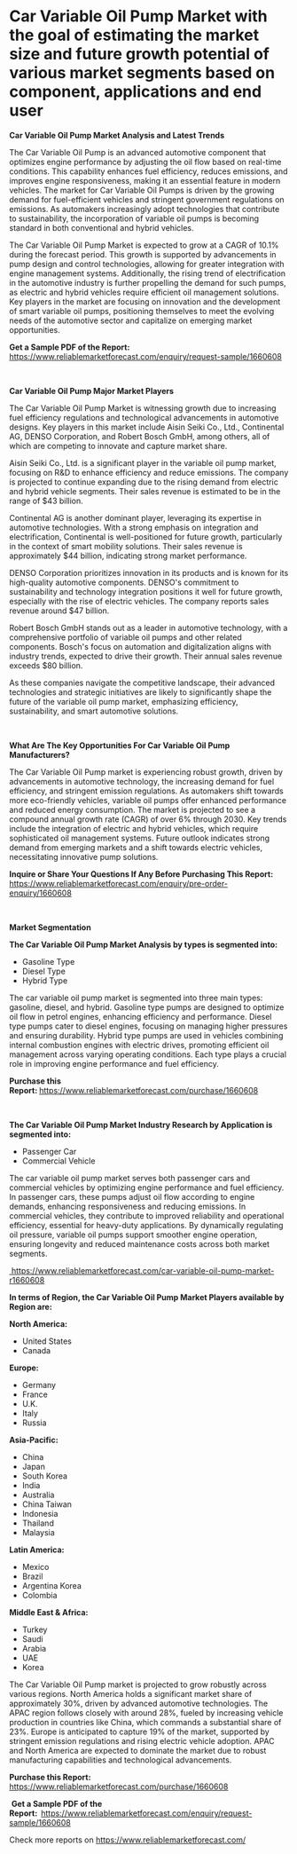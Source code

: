 <p><h1>Car Variable Oil Pump Market with the goal of estimating the market size and future growth potential of various market segments based on component, applications and end user</h1></p><p><strong>Car Variable Oil Pump Market Analysis and Latest Trends</strong></p>
<p><p>The Car Variable Oil Pump is an advanced automotive component that optimizes engine performance by adjusting the oil flow based on real-time conditions. This capability enhances fuel efficiency, reduces emissions, and improves engine responsiveness, making it an essential feature in modern vehicles. The market for Car Variable Oil Pumps is driven by the growing demand for fuel-efficient vehicles and stringent government regulations on emissions. As automakers increasingly adopt technologies that contribute to sustainability, the incorporation of variable oil pumps is becoming standard in both conventional and hybrid vehicles.</p><p>The Car Variable Oil Pump Market is expected to grow at a CAGR of 10.1% during the forecast period. This growth is supported by advancements in pump design and control technologies, allowing for greater integration with engine management systems. Additionally, the rising trend of electrification in the automotive industry is further propelling the demand for such pumps, as electric and hybrid vehicles require efficient oil management solutions. Key players in the market are focusing on innovation and the development of smart variable oil pumps, positioning themselves to meet the evolving needs of the automotive sector and capitalize on emerging market opportunities.</p></p>
<p><strong>Get a Sample PDF of the Report:&nbsp;</strong> <a href="https://www.reliablemarketforecast.com/enquiry/request-sample/1660608?utm_campaign=2929&utm_medium=2&utm_source=Github&utm_content=ia&utm_term=29032025&utm_id=car-variable-oil-pump">https://www.reliablemarketforecast.com/enquiry/request-sample/1660608</a></p>
<p>&nbsp;</p>
<p><strong>Car Variable Oil Pump Major Market Players</strong></p>
<p><p>The Car Variable Oil Pump Market is witnessing growth due to increasing fuel efficiency regulations and technological advancements in automotive designs. Key players in this market include Aisin Seiki Co., Ltd., Continental AG, DENSO Corporation, and Robert Bosch GmbH, among others, all of which are competing to innovate and capture market share.</p><p>Aisin Seiki Co., Ltd. is a significant player in the variable oil pump market, focusing on R&D to enhance efficiency and reduce emissions. The company is projected to continue expanding due to the rising demand from electric and hybrid vehicle segments. Their sales revenue is estimated to be in the range of $43 billion.</p><p>Continental AG is another dominant player, leveraging its expertise in automotive technologies. With a strong emphasis on integration and electrification, Continental is well-positioned for future growth, particularly in the context of smart mobility solutions. Their sales revenue is approximately $44 billion, indicating strong market performance.</p><p>DENSO Corporation prioritizes innovation in its products and is known for its high-quality automotive components. DENSO's commitment to sustainability and technology integration positions it well for future growth, especially with the rise of electric vehicles. The company reports sales revenue around $47 billion.</p><p>Robert Bosch GmbH stands out as a leader in automotive technology, with a comprehensive portfolio of variable oil pumps and other related components. Bosch's focus on automation and digitalization aligns with industry trends, expected to drive their growth. Their annual sales revenue exceeds $80 billion.</p><p>As these companies navigate the competitive landscape, their advanced technologies and strategic initiatives are likely to significantly shape the future of the variable oil pump market, emphasizing efficiency, sustainability, and smart automotive solutions.</p></p>
<p>&nbsp;</p>
<p><strong>What Are The Key Opportunities For Car Variable Oil Pump Manufacturers?</strong></p>
<p><p>The Car Variable Oil Pump market is experiencing robust growth, driven by advancements in automotive technology, the increasing demand for fuel efficiency, and stringent emission regulations. As automakers shift towards more eco-friendly vehicles, variable oil pumps offer enhanced performance and reduced energy consumption. The market is projected to see a compound annual growth rate (CAGR) of over 6% through 2030. Key trends include the integration of electric and hybrid vehicles, which require sophisticated oil management systems. Future outlook indicates strong demand from emerging markets and a shift towards electric vehicles, necessitating innovative pump solutions.</p></p>
<p><strong>Inquire or Share Your Questions If Any Before Purchasing This Report:</strong> <a href="https://www.reliablemarketforecast.com/enquiry/pre-order-enquiry/1660608?utm_campaign=2929&utm_medium=2&utm_source=Github&utm_content=ia&utm_term=29032025&utm_id=car-variable-oil-pump">https://www.reliablemarketforecast.com/enquiry/pre-order-enquiry/1660608</a></p>
<p>&nbsp;</p>
<p><strong>Market Segmentation</strong></p>
<p><strong>The Car Variable Oil Pump Market Analysis by types is segmented into:</strong></p>
<p><ul><li>Gasoline Type</li><li>Diesel Type</li><li>Hybrid Type</li></ul></p>
<p><p>The car variable oil pump market is segmented into three main types: gasoline, diesel, and hybrid. Gasoline type pumps are designed to optimize oil flow in petrol engines, enhancing efficiency and performance. Diesel type pumps cater to diesel engines, focusing on managing higher pressures and ensuring durability. Hybrid type pumps are used in vehicles combining internal combustion engines with electric drives, promoting efficient oil management across varying operating conditions. Each type plays a crucial role in improving engine performance and fuel efficiency.</p></p>
<p><strong>Purchase this Report:&nbsp;</strong><a href="https://www.reliablemarketforecast.com/purchase/1660608?utm_campaign=2929&utm_medium=2&utm_source=Github&utm_content=ia&utm_term=29032025&utm_id=car-variable-oil-pump">https://www.reliablemarketforecast.com/purchase/1660608</a></p>
<p>&nbsp;</p>
<p><strong>The Car Variable Oil Pump Market Industry Research by Application is segmented into:</strong></p>
<p><ul><li>Passenger Car</li><li>Commercial Vehicle</li></ul></p>
<p><p>The car variable oil pump market serves both passenger cars and commercial vehicles by optimizing engine performance and fuel efficiency. In passenger cars, these pumps adjust oil flow according to engine demands, enhancing responsiveness and reducing emissions. In commercial vehicles, they contribute to improved reliability and operational efficiency, essential for heavy-duty applications. By dynamically regulating oil pressure, variable oil pumps support smoother engine operation, ensuring longevity and reduced maintenance costs across both market segments.</p></p>
<p><a href="https://www.reliablemarketforecast.com/car-variable-oil-pump-market-r1660608?utm_campaign=2929&utm_medium=2&utm_source=Github&utm_content=ia&utm_term=29032025&utm_id=car-variable-oil-pump">&nbsp;https://www.reliablemarketforecast.com/car-variable-oil-pump-market-r1660608</a></p>
<p><strong>In terms of Region, the Car Variable Oil Pump Market Players available by Region are:</strong></p>
<p>
    <p> <strong> North America: </strong>
        <ul>
            <li>United States</li>
            <li>Canada</li>
        </ul>
        </p> 
    <p> <strong> Europe: </strong>
        <ul>
            <li>Germany</li>
            <li>France</li>
            <li>U.K.</li>
            <li>Italy</li>
            <li>Russia</li>
        </ul>
        </p> 
    <p> <strong> Asia-Pacific: </strong>
        <ul>
            <li>China</li>
            <li>Japan</li>
            <li>South Korea</li>
            <li>India</li>
            <li>Australia</li>
            <li>China Taiwan</li>
            <li>Indonesia</li>
            <li>Thailand</li>
            <li>Malaysia</li>
        </ul>
        </p> 
    <p> <strong> Latin America: </strong>
        <ul>
            <li>Mexico</li>
            <li>Brazil</li>
            <li>Argentina Korea</li>
            <li>Colombia</li>
        </ul>
        </p> 
    <p> <strong> Middle East & Africa: </strong>
        <ul>
            <li>Turkey</li>
            <li>Saudi</li>
            <li>Arabia</li>
            <li>UAE</li>
            <li>Korea</li>
        </ul>
    </p>
    </p>
<p><p>The Car Variable Oil Pump market is projected to grow robustly across various regions. North America holds a significant market share of approximately 30%, driven by advanced automotive technologies. The APAC region follows closely with around 28%, fueled by increasing vehicle production in countries like China, which commands a substantial share of 23%. Europe is anticipated to capture 19% of the market, supported by stringent emission regulations and rising electric vehicle adoption. APAC and North America are expected to dominate the market due to robust manufacturing capabilities and technological advancements.</p></p>
<p><strong>Purchase this Report: </strong><a href="https://www.reliablemarketforecast.com/purchase/1660608?utm_campaign=2929&utm_medium=2&utm_source=Github&utm_content=ia&utm_term=29032025&utm_id=car-variable-oil-pump">https://www.reliablemarketforecast.com/purchase/1660608</a></p>
<p>&nbsp;<strong>Get a Sample PDF of the Report:&nbsp;&nbsp;</strong><a href="https://www.reliablemarketforecast.com/enquiry/request-sample/1660608?utm_campaign=2929&utm_medium=2&utm_source=Github&utm_content=ia&utm_term=29032025&utm_id=car-variable-oil-pump">https://www.reliablemarketforecast.com/enquiry/request-sample/1660608</a></p>
<p><strong></strong></p>
<p>Check more reports on <a href="https://www.reliablemarketforecast.com/?utm_campaign=2929&utm_medium=2&utm_source=Github&utm_content=ia&utm_term=29032025&utm_id=car-variable-oil-pump">https://www.reliablemarketforecast.com/</a></p>
